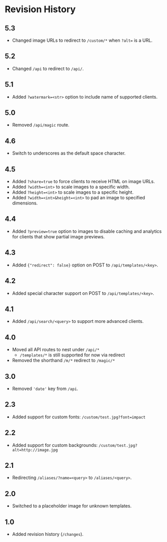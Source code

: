 # Revision History

## 5.3

- Changed image URLs to redirect to `/custom/*` when `?alt=` is a URL.

## 5.2

- Changed `/api` to redirect to `/api/`.

## 5.1

- Added `?watermark=<str>` option to include name of supported clients.

## 5.0

- Removed `/api/magic` route.

## 4.6

- Switch to underscores as the default space character.

## 4.5

- Added `?share=true` to force clients to receive HTML on image URLs.
- Added `?width=<int>` to scale images to a specific width.
- Added `?height=<int>` to scale images to a specific height.
- Added `?width=<int>&height=<int>` to pad an image to specified dimensions.

## 4.4

- Added `?preview=true` option to images to disable caching and analytics for clients that show partial image previews.

## 4.3

- Added `{"redirect": false}` option on POST to `/api/templates/<key>`.

## 4.2

- Added special character support on POST to `/api/templates/<key>`.

## 4.1

- Added `/api/search/<query>` to support more advanced clients.

## 4.0

- Moved all API routes to nest under `/api/*`
    + `/templates/*` is still supported for now via redirect
- Removed the shorthand `/m/*` redirect to `/magic/*`

## 3.0

- Removed `'date'` key from `/api`.

## 2.3

- Added support for custom fonts: `/custom/test.jpg?font=impact`

## 2.2

- Added support for custom backgrounds: `/custom/test.jpg?alt=http://image.jpg`

## 2.1

- Redirecting `/aliases/?name=<query>` to `/aliases/<query>`.

## 2.0

- Switched to a placeholder image for unknown templates.

## 1.0

- Added revision history (`/changes`).
